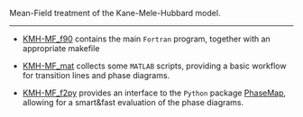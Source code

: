 Mean-Field treatment of the Kane-Mele-Hubbard model.

--------

- [KMH-MF_f90](./KMH-MF_f90) contains the main `Fortran` program, together with an appropriate makefile

- [KMH-MF_mat](./KMH-MF_mat) collects some `MATLAB` scripts, providing a basic workflow for transition lines and phase diagrams.

- [KMH-MF_f2py](./KMH-MF_f2py) provides an interface to the `Python` package [PhaseMap](https://github.com/greschd/PhaseMap), allowing for a smart&fast evaluation of the phase diagrams.
